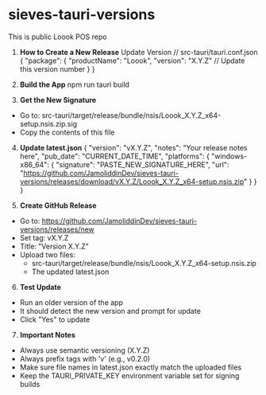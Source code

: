 # sieves-tauri-versions
This is public Loook POS repo

1. **How to Create a New Release**
 Update Version
// src-tauri/tauri.conf.json
{
  "package": {
    "productName": "Loook",
    "version": "X.Y.Z"  // Update this version number
  }
}

2. **Build the App**
npm run tauri build

3. **Get the New Signature**
- Go to: src-tauri/target/release/bundle/nsis/Loook_X.Y.Z_x64-setup.nsis.zip.sig
- Copy the contents of this file

4. **Update latest.json**
{
  "version": "vX.Y.Z",
  "notes": "Your release notes here",
  "pub_date": "CURRENT_DATE_TIME",
  "platforms": {
    "windows-x86_64": {
      "signature": "PASTE_NEW_SIGNATURE_HERE",
      "url": "https://github.com/JamoliddinDev/sieves-tauri-versions/releases/download/vX.Y.Z/Loook_X.Y.Z_x64-setup.nsis.zip"
    }
  }
}

5. **Create GitHub Release**
- Go to: https://github.com/JamoliddinDev/sieves-tauri-versions/releases/new
- Set tag: vX.Y.Z
- Title: "Version X.Y.Z"
- Upload two files:
  - src-tauri/target/release/bundle/nsis/Loook_X.Y.Z_x64-setup.nsis.zip
  - The updated latest.json

6. **Test Update**
- Run an older version of the app
- It should detect the new version and prompt for update
- Click "Yes" to update
 
7. **Important Notes**
- Always use semantic versioning (X.Y.Z)
- Always prefix tags with 'v' (e.g., v0.2.0)
- Make sure file names in latest.json exactly match the uploaded files
- Keep the TAURI_PRIVATE_KEY environment variable set for signing builds
